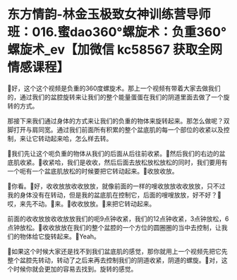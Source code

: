 # 东方情韵-林金玉极致女神训练营导师班：016.蜜dao360°螺旋术：负重360°螺旋术_ev【加微信 kc58567 获取全网情感课程】

🎼好，这个这个视频是负重的360度螺旋术。那上一个视频有带着大家去做我们的，通过我们的盆腔旋转来让我们的整个能量蛋蛋在我们的阴道里面去做了一个旋转的方式。

那接下来我们通过身体的方式来让我们的负重的物体来旋转起来。那怎么做呢？双脚打开与肩同宽。通过我们前面所有积累的整个盆底肌的每一个部位的收紧以及控制，来让它转动起来哈，怎么样去转。

🎼我们先让这个呃负重的物体从我们的后面从后往前收紧。🎼然后我们的右边的盆底肌收紧。🎼收紧哈，我们是收收，然后后面去放松放松放松的同时，我们要用有一个呃有一个盆底肌放松的时候要把它转动起来。🎼收放收放。

🎼你看。🎼好，收收放放收收放放，就像前面的一样的嗖收放放收收放放，只不过我的身体没有在转动，但是我的盆底肌在控制它，后面的嗖嗖放放，好不好？🎼哎，来先不动。🎼来。🎼收收放放。🎼来把它转动起来。

前面的收收放放收收放放我们的呃9点钟收紧，我们的12点钟收紧，3点钟放松，6点钟放松。🎼收收放放在我们的整个盆腔的一个方位的圆圈圈的当中去控制，让我们的物体给它旋转起来。🎼Yeah。

🎼如果这个时候大家还是找不到我们盆底肌的感觉，那你就用上一个视频先把它先整个盆腔先转动，转动了之后来再去控制我们的阴道收紧，阴道的螺旋。🎼对，这个时候你就会更加的容易去找到。旋转的感觉。

